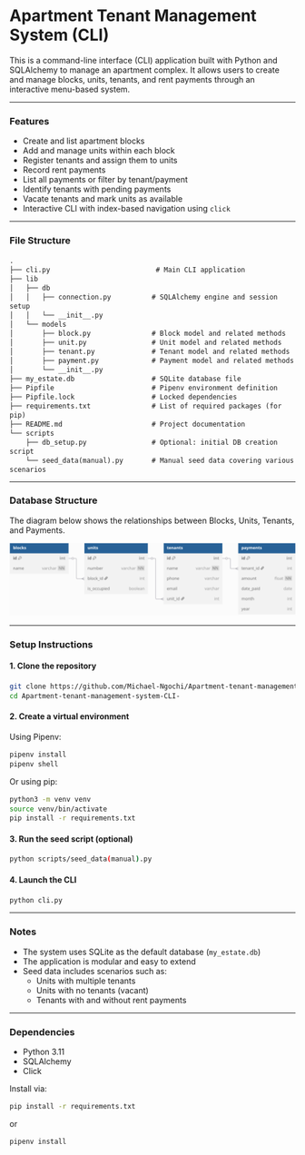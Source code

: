 # Apartment Tenant Management System (CLI)

This is a command-line interface (CLI) application built with Python and SQLAlchemy to manage an apartment complex. It allows users to create and manage blocks, units, tenants, and rent payments through an interactive menu-based system.

---

### Features

- Create and list apartment blocks
- Add and manage units within each block
- Register tenants and assign them to units
- Record rent payments
- List all payments or filter by tenant/payment
- Identify tenants with pending payments
- Vacate tenants and mark units as available
- Interactive CLI with index-based navigation using `click`

---

### File Structure

```
.
├── cli.py                          # Main CLI application
├── lib
│   ├── db
│   │   ├── connection.py          # SQLAlchemy engine and session setup
│   │   └── __init__.py
│   └── models
│       ├── block.py               # Block model and related methods
│       ├── unit.py                # Unit model and related methods
│       ├── tenant.py              # Tenant model and related methods
│       ├── payment.py             # Payment model and related methods
│       └── __init__.py
├── my_estate.db                   # SQLite database file
├── Pipfile                        # Pipenv environment definition
├── Pipfile.lock                   # Locked dependencies
├── requirements.txt               # List of required packages (for pip)
├── README.md                      # Project documentation
└── scripts
    ├── db_setup.py                # Optional: initial DB creation script
    └── seed_data(manual).py       # Manual seed data covering various scenarios
```

---

### Database Structure

The diagram below shows the relationships between Blocks, Units, Tenants, and Payments.

![Database Structure](ER_diagram.png)

---

### Setup Instructions

#### 1. Clone the repository
```bash
git clone https://github.com/Michael-Ngochi/Apartment-tenant-management-system-CLI-.git
cd Apartment-tenant-management-system-CLI-
```

#### 2. Create a virtual environment
Using Pipenv:
```bash
pipenv install
pipenv shell
```

Or using pip:
```bash
python3 -m venv venv
source venv/bin/activate
pip install -r requirements.txt
```

#### 3. Run the seed script (optional)
```bash
python scripts/seed_data(manual).py
```

#### 4. Launch the CLI
```bash
python cli.py
```

---

### Notes

- The system uses SQLite as the default database (`my_estate.db`)
- The application is modular and easy to extend
- Seed data includes scenarios such as:
  - Units with multiple tenants
  - Units with no tenants (vacant)
  - Tenants with and without rent payments

---

### Dependencies

- Python 3.11
- SQLAlchemy
- Click

Install via:
```bash
pip install -r requirements.txt
```

or

```bash
pipenv install
```
